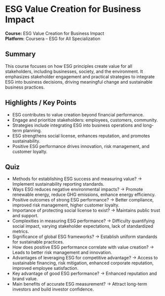 # ESG Value Creation for Business Impact

**Course:** ESG Value Creation for Business Impact  
**Platform:** Coursera – ESG for All Specialization

## Summary
This course focuses on how ESG principles create value for all stakeholders, including businesses, society, and the environment. It emphasizes stakeholder engagement and practical strategies to integrate ESG into business decisions, driving meaningful change and sustainable business practices.

## Highlights / Key Points
- ESG contributes to value creation beyond financial performance.  
- Engage and prioritize stakeholders: employees, customers, community.  
- Strategies include integrating ESG into business operations and long-term planning.  
- ESG strengthens social license, enhances reputation, and promotes sustainability.  
- Positive ESG performance drives innovation, risk management, and customer loyalty.

## Quiz
- Methods for establishing ESG success and measuring value? -> Implement sustainability reporting standards.  
- Ways ESG reduces negative environmental impacts? -> Promote renewable energy, reduce GHG emissions, enhance energy efficiency.  
- Positive outcomes of strong ESG performance? -> Better compliance, improved risk management, higher customer loyalty.  
- Importance of protecting social license to exist? -> Maintains public trust and support.  
- Complexities in measuring ESG performance? -> Difficulty quantifying social impact, varying stakeholder expectations, lack of standardized metrics.  
- Significance of global ESG frameworks? -> Establish uniform standards for sustainable practices.  
- How does positive ESG performance correlate with value creation? -> Leads to better risk management and innovation.  
- Advantages of leveraging ESG for competitive advantage? -> Access to sustainable financing, risk mitigation, enhanced corporate reputation, improved employee satisfaction.  
- Key advantage of good ESG performance? -> Enhanced reputation and brand value.  
- Main benefits of accurate ESG measurement? -> Attract long-term investors and build investor confidence.
